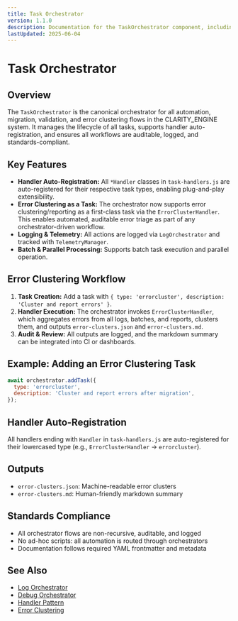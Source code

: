 ```yaml
---
title: Task Orchestrator
version: 1.1.0
description: Documentation for the TaskOrchestrator component, including orchestrator-driven error clustering and handler auto-registration.
lastUpdated: 2025-06-04
---
```


# Task Orchestrator

## Overview

The `TaskOrchestrator` is the canonical orchestrator for all automation, migration, validation, and error clustering flows in the CLARITY_ENGINE system. It manages the lifecycle of all tasks, supports handler auto-registration, and ensures all workflows are auditable, logged, and standards-compliant.

## Key Features

- **Handler Auto-Registration:** All `*Handler` classes in `task-handlers.js` are auto-registered for their respective task types, enabling plug-and-play extensibility.
- **Error Clustering as a Task:** The orchestrator now supports error clustering/reporting as a first-class task via the `ErrorClusterHandler`. This enables automated, auditable error triage as part of any orchestrator-driven workflow.
- **Logging & Telemetry:** All actions are logged via `LogOrchestrator` and tracked with `TelemetryManager`.
- **Batch & Parallel Processing:** Supports batch task execution and parallel operation.

## Error Clustering Workflow

1. **Task Creation:** Add a task with `{ type: 'errorcluster', description: 'Cluster and report errors' }`.
2. **Handler Execution:** The orchestrator invokes `ErrorClusterHandler`, which aggregates errors from all logs, batches, and reports, clusters them, and outputs `error-clusters.json` and `error-clusters.md`.
3. **Audit & Review:** All outputs are logged, and the markdown summary can be integrated into CI or dashboards.

## Example: Adding an Error Clustering Task

```js
await orchestrator.addTask({
  type: 'errorcluster',
  description: 'Cluster and report errors after migration',
});
```

## Handler Auto-Registration

All handlers ending with `Handler` in `task-handlers.js` are auto-registered for their lowercased type (e.g., `ErrorClusterHandler` → `errorcluster`).

## Outputs

- `error-clusters.json`: Machine-readable error clusters
- `error-clusters.md`: Human-friendly markdown summary

## Standards Compliance

- All orchestrator flows are non-recursive, auditable, and logged
- No ad-hoc scripts: all automation is routed through orchestrators
- Documentation follows required YAML frontmatter and metadata

## See Also
- [Log Orchestrator](./log-orchestrator.md)
- [Debug Orchestrator](./debug-orchestrator.md)
- [Handler Pattern](../task-handlers.md)
- [Error Clustering](../../error-clustering.md) 